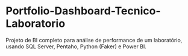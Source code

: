 # Portfolio-Dashboard-Tecnico-Laboratorio
Projeto de BI completo para análise de performance de um laboratório, usando SQL Server, Pentaho, Python (Faker) e Power BI.
